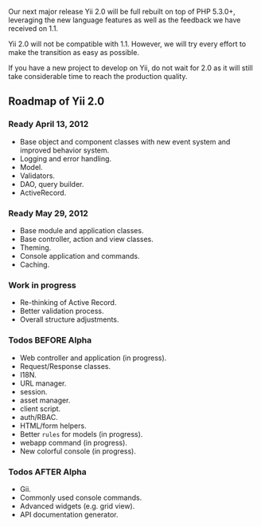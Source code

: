 Our next major release Yii 2.0 will be full rebuilt on top of PHP 5.3.0+, leveraging the new language features as well as the feedback we have received on 1.1.

Yii 2.0 will not be compatible with 1.1. However, we will try every effort to make the transition as easy as possible.

If you have a new project to develop on Yii, do not wait for 2.0 as it will still take considerable time to reach the production quality.

## Roadmap of Yii 2.0

### Ready April 13, 2012

- Base object and component classes with new event system and improved behavior system.
- Logging and error handling.
- Model.
- Validators.
- DAO, query builder.
- ActiveRecord.

### Ready May 29, 2012

- Base module and application classes.
- Base controller, action and view classes.
- Theming.
- Console application and commands.
- Caching.

### Work in progress

- Re-thinking of Active Record.
- Better validation process.
- Overall structure adjustments.

### Todos BEFORE Alpha

- Web controller and application (in progress).
- Request/Response classes.
- I18N.
- URL manager.
- session.
- asset manager. 
- client script.
- auth/RBAC.
- HTML/form helpers.
- Better `rules` for models (in progress).
- webapp command (in progress).
- New colorful console (in progress).

### Todos AFTER Alpha

- Gii.
- Commonly used console commands.
- Advanced widgets (e.g. grid view).
- API documentation generator.